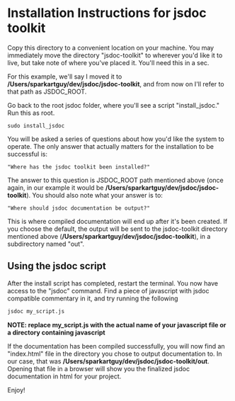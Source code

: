 Installation Instructions for jsdoc toolkit
==================================================

Copy this directory to a convenient location on your machine.  You may immediately
move the directory "jsdoc-toolkit" to wherever you'd like it to live, but take note of where
you've placed it.  You'll need this in a sec.

For this example, we'll say I moved it to **/Users/sparkartguy/dev/jsdoc/jsdoc-toolkit**, and from now on
I'll refer to that path as JSDOC_ROOT.

Go back to the root jsdoc folder, where you'll see a script "install_jsdoc."  Run this as root.

    sudo install_jsdoc

You will be asked a series of questions about how you'd like the system to operate.
The only answer that actually matters for the installation to be successful is:

    "Where has the jsdoc toolkit been installed?"

The answer to this question is JSDOC_ROOT path mentioned above (once again, in our example
 it would be **/Users/sparkartguy/dev/jsdoc/jsdoc-toolkit**).  You should also note what your answer is to:

    "Where should jsdoc documentation be output?"

This is where compiled documentation will end up after it's been created.  If you choose the default, the output will be
sent to the jsdoc-toolkit directory mentioned above  (**/Users/sparkartguy/dev/jsdoc/jsdoc-toolkit**), in a subdirectory 
named "out".


Using the jsdoc script
----------------------------------

After the install script has completed, restart the terminal.  You now have access to the "jsdoc" command.  Find a piece of javascript with jsdoc
compatible commentary in it, and try running the following

```bash
jsdoc my_script.js
```

**NOTE: replace my_script.js with the actual name of your javascript file or a directory containing javascript**

If the documentation has been compiled successfully, you will now find an "index.html" file in the directory you chose to output documentation to.
In our case, that was **/Users/sparkartguy/dev/jsdoc/jsdoc-toolkit/out**.  Opening that file in a browser will show you the finalized jsdoc documentation
in html for your project.

Enjoy!